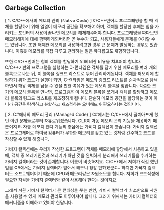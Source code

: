 ## Garbage Collection
[ 1. C/C++에서의 메모리 관리 (Native Code)  ]
C/C++언어로 프로그래밍을 할 때 객체를 할당하기 위해 일일이 메모리 공간을 확보해야 하며, 객체를 할당한 후에는 힙을 가리키는 포인터의 사용이 끝나면 메모리를 해제해주어야 합니다. 프로그래밍을 짜다보면 메모리해제에 대해 깜빡하게되버리면 곧 누수가 되고, 사용자들에게 문제를 야기할 수 도 있답니다.
또한 해제한 메모리를 사용하려고한 경우 큰 문제가 발생하는 경우도 있습니다. 이렇듯 메모리를 직접 다루고 관리하는 일은 까다롭고도 위험하답니다.

또한 C/C++언어는 힙에 객체를 할당하기 위해 비싼 비용을 치루어야 합니다. C/C++기반의 프로그램을 실행하는 C-런타임은 객체를 담기 위한 메모리를 여러 개의 블록으로 나눈 뒤, 이 블록을 링크드 리스트로 묶어 관리하게됩니다. 객체를 메모리에 할당하기 위한 코드가 실행이 되면, C-런타임은 메모리 링크드 리스트를 순차적으로 탐색하면서 해당 객체를 담을 수 있을 만한 여유가 있는 메모리 블록을 찾습니다. 적절한 크기의 메모리 블록을 만나면, 프로그램은 이 메모리 블록을 쪼개서  객체를 할당하고 메모리 블록의 링크드 리스트를 재조정하게 됩니다.
단순히 메모리 공간을 할당하는 것이 아니라 공간을 탐색하고 분할하고 재조정하는 오버헤드가 필요하다는 것입니다.
<br>


[ 2. C#에서의 메모리 관리 (Managed Code) ]
C#에서는 C/C++에서 골치아프게 했던 이런 문제들로부터 자유로워졌습니다. CLR이 자동 메모리 관리 기능을 제공하기 때문이지요. 자동 메모리 관리 기능의 중심에는 가비지 컬렉션이 있습니다. 가비지 컬렉션은 프로그래머로 하여금 컴퓨터가 무한한 메모리를 갖고 있는 것처럼 간주하고 코드를 작성할 수 있게 해줍니다.

가비지 컬렉션에는 우리가 작성한 프로그램이 객체를 메모리에 할당해서 사용하고 있을 때, 객체 중 쓰레기인것과 쓰레기가 아닌 것을 완벽하게 분리해서 쓰레기들을 수거하는가비지 컬렉터라는 것이 존재합니다. 이름이 비슷하지요.
C/C++에서 저희가 직접 했던 일을 C#에서는 가비지 컬렉터가 알아서 해주니 정말 편하겠군요.. 하지만 가비지 컬렉터도 소프트웨어이기 때문에 CPU와 메모리같은 자원소모를 합니다. 저희가 코드작성에 필요한 자원을 가비지 컬렉터와 같이 사용해야 한다는 것이지요.

그래서 저흰 가비지 컬렉터가 큰 편의성을 주는 반면, 가비지 컬렉터가 최소한으로 자원을 사용할 수 있게 메모리 관리도 이루어져야 합니다. 그러기 위해서는 가비지 컬렉터의 메커니즘을 이해하고 있어야 한답니다.
